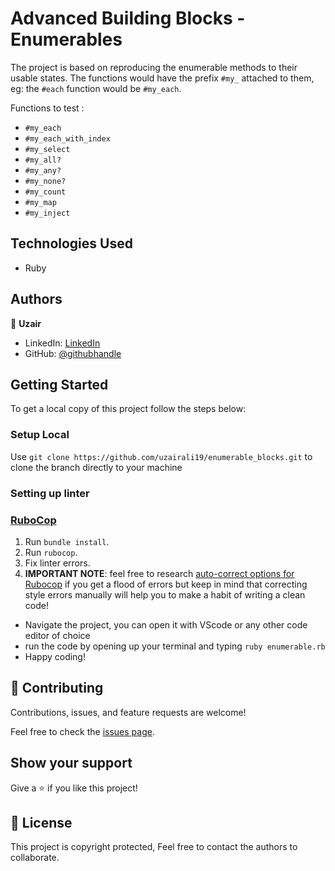 # Advanced Building Blocks - Enumerables

The project is based on reproducing the enumerable methods to their usable states. The functions would have the prefix `#my_` attached to them, eg: the `#each` function would be `#my_each`.

Functions to test :

- `#my_each`
- `#my_each_with_index`
- `#my_select`
- `#my_all?`
- `#my_any?`
- `#my_none?`
- `#my_count`
- `#my_map`
- `#my_inject`

## Technologies Used

- Ruby

## Authors

👤 **Uzair**

- LinkedIn: [LinkedIn](https://www.linkedin.com/in/uzair-ali-964187166/)
- GitHub: [@githubhandle](https://github.com/uzairali19)

## Getting Started

To get a local copy of this project follow the steps below:

### Setup Local

Use `git clone https://github.com/uzairali19/enumerable_blocks.git` to clone the branch directly to your machine

### Setting up linter

### [RuboCop](https://docs.rubocop.org/en/stable/)

1. Run `bundle install`.
2. Run `rubocop`.
3. Fix linter errors.
4. **IMPORTANT NOTE**: feel free to research [auto-correct options for Rubocop](https://rubocop.readthedocs.io/en/latest/auto_correct/) if you get a flood of errors but keep in mind that correcting style errors manually will help you to make a habit of writing a clean code!

- Navigate the project, you can open it with VScode or any other code editor of choice
- run the code by opening up your terminal and typing `ruby enumerable.rb`
- Happy coding!

## 🤝 Contributing

Contributions, issues, and feature requests are welcome!

Feel free to check the [issues page](https://github.com/uzairali19/enumerable_blocks/issues).

## Show your support

Give a ⭐️ if you like this project!

## 📝 License

This project is copyright protected, Feel free to contact the authors to collaborate.
